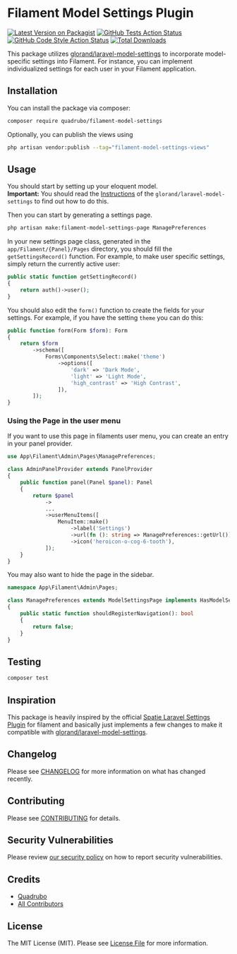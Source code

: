 # Filament Model Settings Plugin

[![Latest Version on Packagist](https://img.shields.io/packagist/v/quadrubo/filament-model-settings.svg?style=flat-square)](https://packagist.org/packages/quadrubo/filament-model-settings)
[![GitHub Tests Action Status](https://img.shields.io/github/actions/workflow/status/quadrubo/filament-model-settings/run-tests.yml?branch=main&label=tests&style=flat-square)](https://github.com/quadrubo/filament-model-settings/actions?query=workflow%3Arun-tests+branch%3Amain)
[![GitHub Code Style Action Status](https://img.shields.io/github/actions/workflow/status/quadrubo/filament-model-settings/fix-php-code-style-issues.yml?branch=main&label=code%20style&style=flat-square)](https://github.com/quadrubo/filament-model-settings/actions?query=workflow%3A"Fix+PHP+code+style+issues"+branch%3Amain)
[![Total Downloads](https://img.shields.io/packagist/dt/quadrubo/filament-model-settings.svg?style=flat-square)](https://packagist.org/packages/quadrubo/filament-model-settings)

This package utilizes [glorand/laravel-model-settings](https://github.com/glorand/laravel-model-settings) to incorporate model-specific settings into Filament. For instance, you can implement individualized settings for each user in your Filament application.

## Installation

You can install the package via composer:

```bash
composer require quadrubo/filament-model-settings
```

Optionally, you can publish the views using

```bash
php artisan vendor:publish --tag="filament-model-settings-views"
```

## Usage

You should start by setting up your eloquent model.  
**Important:** You should read the [Instructions](https://github.com/glorand/laravel-model-settings#update_models) of the `glorand/laravel-model-settings` to find out how to do this.

Then you can start by generating a settings page.

```bash
php artisan make:filament-model-settings-page ManagePreferences
```

In your new settings page class, generated in the `app/Filament/{Panel}/Pages` directory, you should fill the `getSettingsRecord()` function. For example, to make user specific settings, simply return the currently active user:

```php
public static function getSettingRecord()
{
    return auth()->user();
}
```

You should also edit the `form()` function to create the fields for your settings.
For example, if you have the setting `theme` you can do this:

```php
public function form(Form $form): Form
{
    return $form
        ->schema([
            Forms\Components\Select::make('theme')
                ->options([
                    'dark' => 'Dark Mode',
                    'light' => 'Light Mode',
                    'high_contrast' => 'High Contrast',
                ]),
        ]);
}
```

### Using the Page in the user menu

If you want to use this page in filaments user menu, you can create an entry in your panel provider.

```php
use App\Filament\Admin\Pages\ManagePreferences;

class AdminPanelProvider extends PanelProvider
{
    public function panel(Panel $panel): Panel
    {
        return $panel
            ->
            ...
            ->userMenuItems([
                MenuItem::make()
                    ->label('Settings')
                    ->url(fn (): string => ManagePreferences::getUrl())
                    ->icon('heroicon-o-cog-6-tooth'),
            ]);
    }
}
```

You may also want to hide the page in the sidebar.

```php
namespace App\Filament\Admin\Pages;

class ManagePreferences extends ModelSettingsPage implements HasModelSettings
{
    public static function shouldRegisterNavigation(): bool
    {
        return false;
    }
}
```

## Testing

```bash
composer test
```

## Inspiration

This package is heavily inspired by the official [Spatie Laravel Settings Plugin](https://github.com/filamentphp/spatie-laravel-settings-plugin) for filament and basically just implements a few changes to make it compatible with  [glorand/laravel-model-settings](https://github.com/glorand/laravel-model-settings).

## Changelog

Please see [CHANGELOG](CHANGELOG.md) for more information on what has changed recently.

## Contributing

Please see [CONTRIBUTING](.github/CONTRIBUTING.md) for details.

## Security Vulnerabilities

Please review [our security policy](../../security/policy) on how to report security vulnerabilities.

## Credits

- [Quadrubo](https://github.com/Quadrubo)
- [All Contributors](../../contributors)

## License

The MIT License (MIT). Please see [License File](LICENSE.md) for more information.

